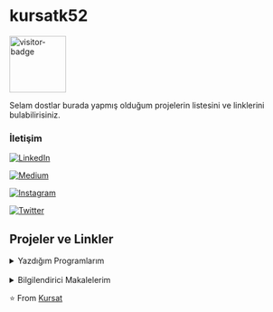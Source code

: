 # kursatk52


<img src="https://visitor-badge.laobi.icu/badge?page_id=kursatk52.kursatk52" alt="visitor-badge" style="width:100px;"/>

Selam dostlar burada yapmış olduğum projelerin listesini ve linklerini bulabilirisiniz.

### İletişim

<p align="center">

<a href="https://www.linkedin.com/in/kursatk52/"><img alt="LinkedIn" src="https://img.shields.io/badge/LinkedIn-Kursat%20Korkmaz-blue?style=flat-square&logo=linkedin">
</a>

<a href="https://medium.com/@kursatk52/"><img alt="Medium" src="https://img.shields.io/badge/Medium-@kursatk52-blue?style=flat-square&logo=Medium">
</a>

<a href="https://www.instagram.com/kursatk52/"><img alt="Instagram" src="https://img.shields.io/badge/Instagram-kursatk52-blue?style=flat-square&logo=instagram">
</a>

<a href="https://www.twitter.com/kursatk52/"><img alt="Twitter" src="https://img.shields.io/badge/Twitter-kursatk52-blue?style=flat-square&logo=twitter">
</a>
</p>

## Projeler ve Linkler
<details>
<summary>Yazdığım Programlarım</summary>
<ul>

<li><a href="https://github.com/kursatk52/insta-phishing">insta-phishing</a> : Instagram Social Engineering Tool </br> <img src="https://visitor-badge.laobi.icu/badge?page_id=kursatk52.insta-phishing" alt="visitor-badge" style="width:100px;"/></li>

</ul>

</details>
</br>
<details>
<summary>Bilgilendirici Makalelerim</summary>
<ul>

<li><a href="https://github.com/kursatk52/temel-kriptografi">temel-kriptografi</a> : Kriptografi hakkında temel bilgiler; AES,DES,RSA gibi algoritmaların detaylı incelenmesini içeren bir makale.</br><img src="https://visitor-badge.laobi.icu/badge?page_id=kursatk52.temel-kriptografi" alt="visitor-badge" style="width:100px;"/>
</li>

<li><a href="https://github.com/kursatk52/android-analiz-araclari">android-analiz-araclari</a> : Android reverse engineering için temel araçların listelendiği makale. </br><img src="https://visitor-badge.laobi.icu/badge?page_id=kursatk52.android-analiz-araclari" alt="visitor-badge" style="width:100px;"/>
</li>

</ul>

</details>



⭐️ From [Kursat](https://github.com/kursatk52)

